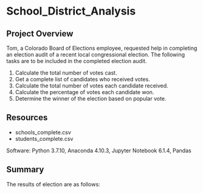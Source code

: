 # School_District_Analysis

## Project Overview
Tom, a Colorado Board of Elections employee, requested help in completing an election audit of a recent local congressional election. The following tasks are to be included in the completed election audit.

1. Calculate the total number of votes cast. 
2. Get a complete list of candidates who received votes. 
3. Calculate the total number of votes each candidate received. 
4. Calculate the percentage of votes each candidate won. 
5. Determine the winner of the election based on popular vote. 

## Resources
* schools_complete.csv
* students_complete.csv

Software: Python 3.7.10, Anaconda 4.10.3, Jupyter Notebook 6.1.4, Pandas

## Summary
The results of election are as follows:

